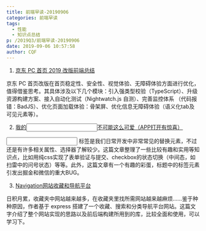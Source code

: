 ```yaml
---
title: 前端早读-20190906
categories: 前端早读
tags:
  - 性能
  - 知识点总结
p: /2019Q3/前端早读-20190906
date: 2019-09-06 10:57:58
author: CQF
---
```


1. [京东 PC 首页 2019 改版前端总结](https://juejin.im/post/5d71c98a6fb9a06ae8362f52)

京东 PC 首页改版在首页稳定性、安全性、视觉体验、无障碍体验方面进行优化，值得借鉴思考。其具体涉及以下几个模块：引入强类型校验（TypeScript）、升级资源构建方案、接入自动化测试（Nightwatch.js 自测）、完善监控体系 （代码报错：BadJS）、优化页面加载体验：骨架屏、优化信息无障碍体验（语义化tab及可见元素等）。

2. [我的<input />不可能这么可爱（APP打开有惊喜）](https://juejin.im/post/5d6d4e196fb9a06aed713cef)

<input /> 标签是我们日常开发中非常常见的替换元素，不过还是有许多相关属性、选择器了解较少。这篇文章整理了一些比较有趣和实用等知识点，比如用纯css实现了表单验证与提交、checkbox的状态切换（中间态，如扫雷中的问号状态）等等。此外，这篇文章有一个有趣的彩蛋，标题中的标签元素引发出掘金和微信的重大BUG。

3. [Navigation网站收藏和导航平台](https://juejin.im/post/5d6f2d536fb9a06b1777d3e0)

日积月累，收藏夹中网站越来越多，在收藏夹里找所需网站越来越麻烦……鉴于种种原因，作者基于 express 搭建了一个收藏、搜索和分类导航平台网站。这篇文字介绍了整个网站实现的思路以及前后端构建所用到的库，比较全面和使用，可以学习下。
